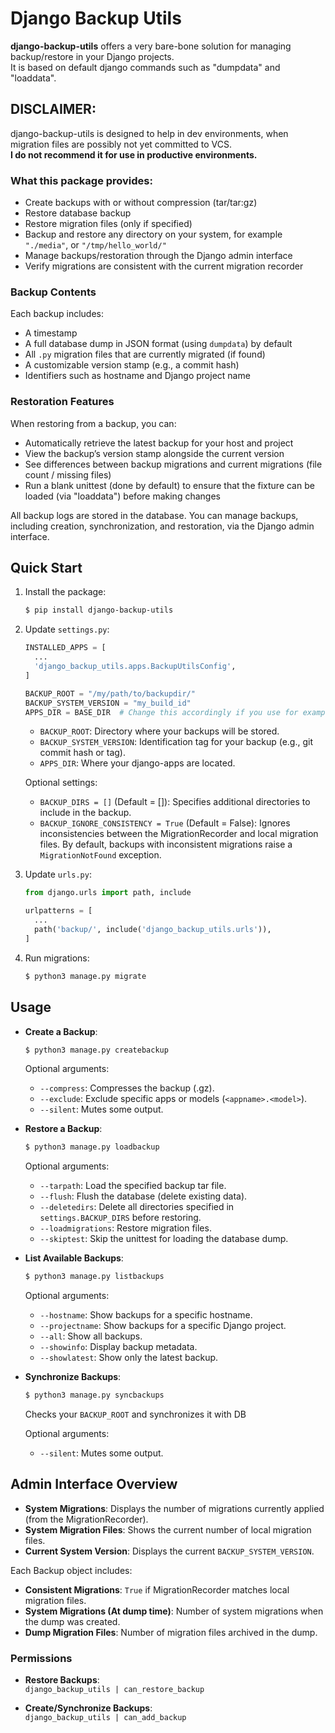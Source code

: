 # Django Backup Utils

**django-backup-utils** offers a very bare-bone solution for managing backup/restore in your Django projects.  
It is based on default django commands such as "dumpdata" and "loaddata".

## DISCLAIMER:
django-backup-utils is designed to help in dev environments, when migration files are possibly not yet committed to VCS.  
**I do not recommend it for use in productive environments.**  



### What this package provides:

- Create backups with or without compression (tar/tar:gz)
- Restore database backup
- Restore migration files (only if specified)
- Backup and restore any directory on your system, for example ```"./media"```, or ```"/tmp/hello_world/"```
- Manage backups/restoration through the Django admin interface
- Verify migrations are consistent with the current migration recorder

### Backup Contents

Each backup includes:

- A timestamp
- A full database dump in JSON format (using `dumpdata`) by default
- All `.py` migration files that are currently migrated (if found)
- A customizable version stamp (e.g., a commit hash)
- Identifiers such as hostname and Django project name

### Restoration Features

When restoring from a backup, you can:

- Automatically retrieve the latest backup for your host and project
- View the backup’s version stamp alongside the current version
- See differences between backup migrations and current migrations (file count / missing files)
- Run a blank unittest (done by default) to ensure that the fixture can be loaded (via "loaddata") before making changes

All backup logs are stored in the database. You can manage backups, including creation, synchronization, and restoration, via the Django admin interface.


## Quick Start

1. Install the package:

   ```bash
   $ pip install django-backup-utils
   ```

2. Update `settings.py`:

   ```python
   INSTALLED_APPS = [
     ...
     'django_backup_utils.apps.BackupUtilsConfig',
   ]

   BACKUP_ROOT = "/my/path/to/backupdir/"
   BACKUP_SYSTEM_VERSION = "my_build_id"
   APPS_DIR = BASE_DIR  # Change this accordingly if you use for example django-cookiecutter
   ```

   - `BACKUP_ROOT`: Directory where your backups will be stored.
   - `BACKUP_SYSTEM_VERSION`: Identification tag for your backup (e.g., git commit hash or tag).
   - `APPS_DIR`: Where your django-apps are located.


   Optional settings:

   - `BACKUP_DIRS = []` (Default = []): Specifies additional directories to include in the backup.
   - `BACKUP_IGNORE_CONSISTENCY = True` (Default = False): Ignores inconsistencies between the MigrationRecorder and local migration files. By default, backups with inconsistent migrations raise a `MigrationNotFound` exception.

3. Update `urls.py`:

   ```python
   from django.urls import path, include

   urlpatterns = [
     ...
     path('backup/', include('django_backup_utils.urls')),
   ]
   ```

4. Run migrations:

   ```bash
   $ python3 manage.py migrate
   ```

## Usage

- **Create a Backup**:

   ```bash
   $ python3 manage.py createbackup
   ```

   Optional arguments:
   - `--compress`: Compresses the backup (.gz).
   - `--exclude`: Exclude specific apps or models (`<appname>.<model>`).
   - `--silent`: Mutes some output.


- **Restore a Backup**:

   ```bash
   $ python3 manage.py loadbackup
   ```

   Optional arguments:
   - `--tarpath`: Load the specified backup tar file.
   - `--flush`: Flush the database (delete existing data).
   - `--deletedirs`: Delete all directories specified in `settings.BACKUP_DIRS` before restoring.
   - `--loadmigrations`: Restore migration files.
   - `--skiptest`: Skip the unittest for loading the database dump.


- **List Available Backups**:

   ```bash
   $ python3 manage.py listbackups
   ```

   Optional arguments:
   - `--hostname`: Show backups for a specific hostname.
   - `--projectname`: Show backups for a specific Django project.
   - `--all`: Show all backups.
   - `--showinfo`: Display backup metadata.
   - `--showlatest`: Show only the latest backup.


- **Synchronize Backups**:

   ```bash
   $ python3 manage.py syncbackups
   ```
   Checks your ``BACKUP_ROOT`` and synchronizes it with DB

   Optional arguments:
   - `--silent`: Mutes some output.


## Admin Interface Overview

- **System Migrations**: Displays the number of migrations currently applied (from the MigrationRecorder).
- **System Migration Files**: Shows the current number of local migration files.
- **Current System Version**: Displays the current `BACKUP_SYSTEM_VERSION`.

Each Backup object includes:

- **Consistent Migrations**: `True` if MigrationRecorder matches local migration files.
- **System Migrations (At dump time)**: Number of system migrations when the dump was created.
- **Dump Migration Files**: Number of migration files archived in the dump.

### Permissions

- **Restore Backups**:  
  `django_backup_utils | can_restore_backup`
  
- **Create/Synchronize Backups**:  
  `django_backup_utils | can_add_backup`

